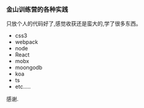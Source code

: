 ### 金山训练营的各种实践

只放个人的代码好了,感觉收获还是蛮大的,学了很多东西。

* css3
* webpack
* node
* React
* mobx
* moongodb
* koa
* ts
* etc.....

感谢.